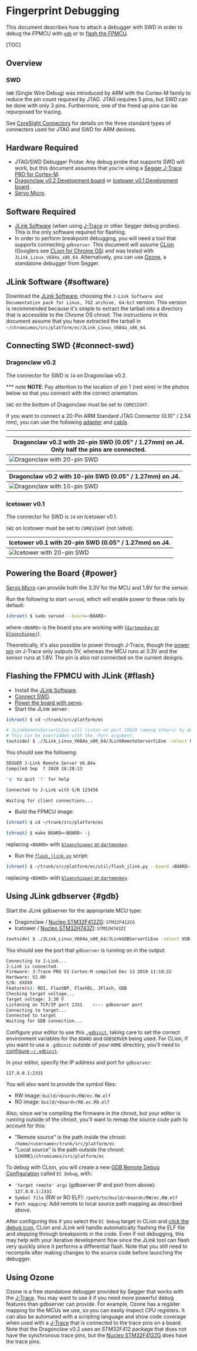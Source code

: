 # Fingerprint Debugging

This document describes how to attach a debugger with SWD in order to debug the
FPMCU with [`gdb`](#gdb) or to [flash the FPMCU](#flash).

[TOC]

## Overview

### SWD

`SWD` (Single Wire Debug) was introduced by ARM with the Cortex-M family to
reduce the pin count required by JTAG. JTAG requires 5 pins, but SWD can be done
with only 3 pins. Furthermore, one of the freed up pins can be repurposed for
tracing.

See [CoreSight Connectors] for details on the three standard types of connectors
used for JTAG and SWD for ARM devices.

## Hardware Required

*   JTAG/SWD Debugger Probe: Any debug probe that supports SWD will work, but
    this document assumes that you're using a
    [Segger J-Trace PRO for Cortex-M][J-Trace].
*   [Dragonclaw v0.2 Development board][FPMCU dev board] or
    [Icetower v0.1 Development board][FPMCU dev board].
*   [Servo Micro].

## Software Required

*   [JLink Software] \(when using [J-Trace] or other Segger debug probes). This
    is the only software required for flashing.
*   In order to perform breakpoint debugging, you will need a tool that supports
    connecting `gdbserver`. This document will assume [CLion] \(Googlers see
    [CLion for Chrome OS]) and was tested with `JLink_Linux_V684a_x86_64`.
    Alternatively, you can use [Ozone], a standalone debugger from Segger.

## JLink Software {#software}

Download the [JLink Software], choosing the `J-Link Software and Documentation
pack for Linux, TGZ archive, 64-bit` version. This version is recommended
because it's simple to extract the tarball into a directory that is accessible
to the Chrome OS chroot. The instructions in this document assume that you have
extracted the tarball in
`~/chromiumos/src/platform/ec/JLink_Linux_V684a_x86_64`.

## Connecting SWD {#connect-swd}

### Dragonclaw v0.2

The connector for SWD is `J4` on Dragonclaw v0.2.

<!-- mdformat off(b/139308852) -->
*** note
**NOTE**: Pay attention to the location of pin 1 (red wire) in the
photos below so that you connect with the correct orientation.

`SW2` on the bottom of Dragonclaw must be set to `CORESIGHT`.

If you want to connect a 20-Pin ARM Standard JTAG Connector (0.10" / 2.54 mm),
you can use the following [adapter][JTAG to SWD Adapter] and [cable][SWD Cable].
***
<!-- mdformat on -->

Dragonclaw v0.2 with 20-pin SWD (0.05" / 1.27mm) on J4. Only half the pins are connected. |
----------------------------------------------------------------------------------------- |
![Dragonclaw with 20-pin SWD]                                                             |

Dragonclaw v0.2 with 10-pin SWD (0.05" / 1.27mm) on J4. |
------------------------------------------------------- |
![Dragonclaw with 10-pin SWD]                           |

### Icetower v0.1

The connector for SWD is `J4` on Icetower v0.1.

`SW2` on Icetower must be set to `CORESIGHT` (not `SERVO`).

Icetower v0.1 with 20-pin SWD (0.05" / 1.27mm) on J4. |
----------------------------------------------------- |
![Icetower with 20-pin SWD]                           |

## Powering the Board {#power}

[Servo Micro] can provide both the 3.3V for the MCU and 1.8V for the sensor.

Run the following to start `servod`, which will enable power to these rails by
default:

```bash
(chroot) $ sudo servod --board=<BOARD>
```

where `<BOARD>` is the board you are working with
([`dartmonkey` or `bloonchipper`][fingerprint hardware]).

Theoretically, it's also possible to power through J-Trace, though the
[power pin] on J-Trace only outputs 5V, whereas the MCU runs at 3.3V and the
sensor runs at 1.8V. The pin is also not connected on the current designs.

## Flashing the FPMCU with JLink {#flash}

*   Install the [JLink Software](#software).
*   [Connect SWD](#connect-swd).
*   [Power the board with servo](#power).
*   Start the JLink server:

```bash
(chroot) $ cd ~/trunk/src/platform/ec
```

```bash
# JLinkRemoteServerCLExe will listen on port 19020 (among others) by default.
# This can be overridden with the -Port argument.
(outside) $ ./JLink_Linux_V684a_x86_64/JLinkRemoteServerCLExe -select USB
```

You should see the following:

```bash
SEGGER J-Link Remote Server V6.84a
Compiled Sep  7 2020 18:28:13

'q' to quit '?' for help

Connected to J-Link with S/N 123456

Waiting for client connections...
```

*   Build the FPMCU image:

```bash
(chroot) $ cd ~/trunk/src/platform/ec
```

```bash
(chroot) $ make BOARD=<BOARD> -j
```

replacing `<BOARD>` with [`bloonchipper` or `dartmonkey`][fingerprint hardware].

*   Run the [`flash_jlink.py`] script:

```bash
(chroot) $ ~/trunk/src/platform/ec/util/flash_jlink.py --board <BOARD> --image ./build/<BOARD>/ec.bin
```

replacing `<BOARD>` with [`bloonchipper` or `dartmonkey`][fingerprint hardware].

## Using JLink gdbserver {#gdb}

Start the JLink gdbserver for the appropriate MCU type:

*   Dragonclaw / [Nucleo STM32F412ZG]: `STM32F412CG`
*   Icetower / [Nucleo STM32H743ZI]: `STM32H743ZI`

```bash
(outside) $ ./JLink_Linux_V684a_x86_64/JLinkGDBServerCLExe -select USB -device STM32F412CG -endian little -if SWD -speed auto -noir -noLocalhostOnly
```

You should see the port that `gdbserver` is running on in the output:

```bash
Connecting to J-Link...
J-Link is connected.
Firmware: J-Trace PRO V2 Cortex-M compiled Dec 13 2019 11:19:22
Hardware: V2.00
S/N: XXXXX
Feature(s): RDI, FlashBP, FlashDL, JFlash, GDB
Checking target voltage...
Target voltage: 3.30 V
Listening on TCP/IP port 2331    <--- gdbserver port
Connecting to target...
Connected to target
Waiting for GDB connection...
```

Configure your editor to use this [`.gdbinit`], taking care to set the correct
environment variables for the `BOARD` and `GDBSERVER` being used. For CLion, if
you want to use a `.gdbinit` outside of your `HOME` directory, you'll need to
[configure `~/.gdbinit`].

In your editor, specify the IP address and port for `gdbserver`:

```
127.0.0.1:2331
```

You will also want to provide the symbol files:

*   RW image: `build/<board>/RW/ec.RW.elf`
*   RO image: `build/<board>/RO.ec.RO.elf`

Also, since we're compiling the firmware in the chroot, but your editor is
running outside of the chroot, you'll want to remap the source code path to
account for this:

*   "Remote source" is the path inside the chroot:
    `/home/<username>/trunk/src/platform/ec`
*   "Local source" is the path outside the chroot:
    `${HOME}/chromiumos/src/platform/ec`

To debug with CLion, you will create a new [GDB Remote Debug Configuration]
called `EC Debug`, with:

*   `'target remote' args` (gdbserver IP and port from above): `127.0.0.1:2331`
*   `Symbol file` (RW or RO ELF): `/path/to/build/<board>/RW/ec.RW.elf`
*   `Path mapping`: Add remote to local source path mapping as described above.

After configuring this if you select the `EC Debug` target in CLion and
[click the debug icon][CLion Start Remote Debug], CLion and JLink will handle
automatically flashing the ELF file and stepping through breakpoints in the
code. Even if not debugging, this may help with your iterative development flow
since the JLink tool can flash very quickly since it performs a differential
flash. Note that you still need to recompile after making changes to the source
code before launching the debugger.

## Using Ozone

Ozone is a free standalone debugger provided by Segger that works with the
[J-Trace]. You may want to use it if you need more powerful debug features than
gdbserver can provide. For example, Ozone has a register mapping for the MCUs we
use, so you can easily inspect CPU registers. It can also be automated with a
scripting language and show code coverage when used with a [J-Trace] that is
connected to the trace pins on a board. Note that the Dragonclaw v0.2 uses an
STM32F412 package that does not have the synchronous trace pins, but the
[Nucleo STM32F412ZG] does have the trace pins.

[CoreSight Connectors]: http://www2.keil.com/coresight/coresight-connectors
[FPMCU dev board]: ./fingerprint-dev-for-partners.md#fpmcu-dev-board
[J-Trace]: https://www.segger.com/products/debug-probes/j-trace/models/j-trace/
[JLink Software]: https://www.segger.com/downloads/jlink/#J-LinkSoftwareAndDocumentationPack
[Servo Micro]: ./fingerprint-dev-for-partners.md#Servo-Micro
[JTAG to SWD Adapter]: https://www.adafruit.com/product/2094
[SWD Cable]: https://www.adafruit.com/product/1675
[Ozone]: https://www.segger.com/products/development-tools/ozone-j-link-debugger/
[CLion]: https://www.jetbrains.com/clion/
[CLion for Chrome OS]: http://go/clion-for-chromeos
[GDB Remote Debug Configuration]: https://www.jetbrains.com/help/clion/remote-debug.html#remote-config
[CLion Start Remote Debug]: https://www.jetbrains.com/help/clion/remote-debug.html#start-remote-debug
[Nucleo STM32F412ZG]: https://www.st.com/en/evaluation-tools/nucleo-f412zg.html
[Nucleo STM32H743ZI]: https://www.st.com/en/evaluation-tools/nucleo-h743zi.html
[`.gdbinit`]: /util/gdbinit
[configure `~/.gdbinit`]: https://www.jetbrains.com/help/clion/configuring-debugger-options.html#gdbinit-lldbinit
[power pin]: https://www.segger.com/products/debug-probes/j-link/technology/interface-description/
[fingerprint hardware]: ./fingerprint.md#hardware
[`flash_jlink.py`]: https://chromium.googlesource.com/chromiumos/platform/ec/+/HEAD/util/flash_jlink.py

<!-- Images -->

[Dragonclaw with 20-pin SWD]: ../images/dragonclaw_with_20_pin_swd.jpg
[Dragonclaw with 10-pin SWD]: ../images/dragonclaw_with_10_pin_swd.jpg
[Icetower with 20-pin SWD]: ../images/icetower_with_20_pin_swd.jpg

